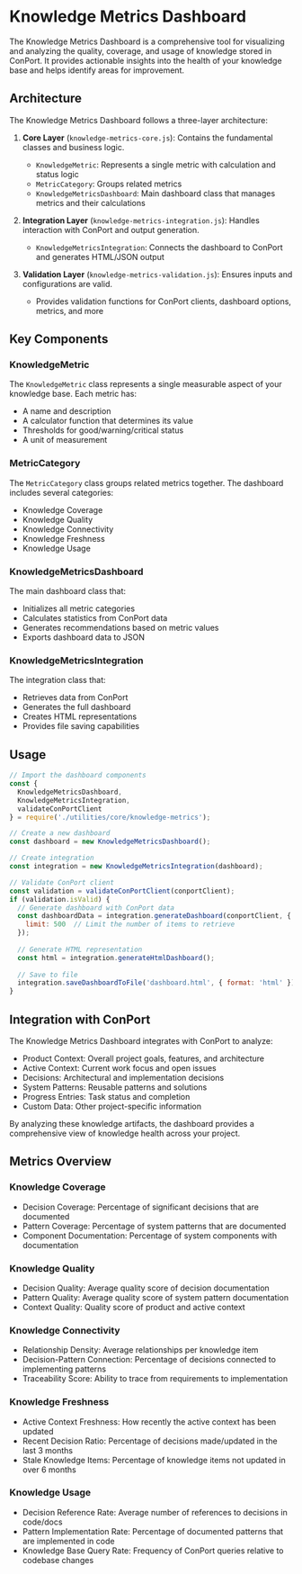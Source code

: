 # Knowledge Metrics Dashboard

The Knowledge Metrics Dashboard is a comprehensive tool for visualizing and analyzing the quality, coverage, and usage of knowledge stored in ConPort. It provides actionable insights into the health of your knowledge base and helps identify areas for improvement.

## Architecture

The Knowledge Metrics Dashboard follows a three-layer architecture:

1. **Core Layer** (`knowledge-metrics-core.js`): Contains the fundamental classes and business logic.
   - `KnowledgeMetric`: Represents a single metric with calculation and status logic
   - `MetricCategory`: Groups related metrics
   - `KnowledgeMetricsDashboard`: Main dashboard class that manages metrics and their calculations

2. **Integration Layer** (`knowledge-metrics-integration.js`): Handles interaction with ConPort and output generation.
   - `KnowledgeMetricsIntegration`: Connects the dashboard to ConPort and generates HTML/JSON output

3. **Validation Layer** (`knowledge-metrics-validation.js`): Ensures inputs and configurations are valid.
   - Provides validation functions for ConPort clients, dashboard options, metrics, and more

## Key Components

### KnowledgeMetric

The `KnowledgeMetric` class represents a single measurable aspect of your knowledge base. Each metric has:
- A name and description
- A calculator function that determines its value
- Thresholds for good/warning/critical status
- A unit of measurement

### MetricCategory

The `MetricCategory` class groups related metrics together. The dashboard includes several categories:
- Knowledge Coverage
- Knowledge Quality
- Knowledge Connectivity
- Knowledge Freshness
- Knowledge Usage

### KnowledgeMetricsDashboard

The main dashboard class that:
- Initializes all metric categories
- Calculates statistics from ConPort data
- Generates recommendations based on metric values
- Exports dashboard data to JSON

### KnowledgeMetricsIntegration

The integration class that:
- Retrieves data from ConPort
- Generates the full dashboard
- Creates HTML representations
- Provides file saving capabilities

## Usage

```javascript
// Import the dashboard components
const { 
  KnowledgeMetricsDashboard, 
  KnowledgeMetricsIntegration,
  validateConPortClient
} = require('./utilities/core/knowledge-metrics');

// Create a new dashboard
const dashboard = new KnowledgeMetricsDashboard();

// Create integration
const integration = new KnowledgeMetricsIntegration(dashboard);

// Validate ConPort client
const validation = validateConPortClient(conportClient);
if (validation.isValid) {
  // Generate dashboard with ConPort data
  const dashboardData = integration.generateDashboard(conportClient, {
    limit: 500  // Limit the number of items to retrieve
  });
  
  // Generate HTML representation
  const html = integration.generateHtmlDashboard();
  
  // Save to file
  integration.saveDashboardToFile('dashboard.html', { format: 'html' });
}
```

## Integration with ConPort

The Knowledge Metrics Dashboard integrates with ConPort to analyze:

- Product Context: Overall project goals, features, and architecture
- Active Context: Current work focus and open issues
- Decisions: Architectural and implementation decisions
- System Patterns: Reusable patterns and solutions
- Progress Entries: Task status and completion
- Custom Data: Other project-specific information

By analyzing these knowledge artifacts, the dashboard provides a comprehensive view of knowledge health across your project.

## Metrics Overview

### Knowledge Coverage
- Decision Coverage: Percentage of significant decisions that are documented
- Pattern Coverage: Percentage of system patterns that are documented
- Component Documentation: Percentage of system components with documentation

### Knowledge Quality
- Decision Quality: Average quality score of decision documentation
- Pattern Quality: Average quality score of system pattern documentation
- Context Quality: Quality score of product and active context

### Knowledge Connectivity
- Relationship Density: Average relationships per knowledge item
- Decision-Pattern Connection: Percentage of decisions connected to implementing patterns
- Traceability Score: Ability to trace from requirements to implementation

### Knowledge Freshness
- Active Context Freshness: How recently the active context has been updated
- Recent Decision Ratio: Percentage of decisions made/updated in the last 3 months
- Stale Knowledge Items: Percentage of knowledge items not updated in over 6 months

### Knowledge Usage
- Decision Reference Rate: Average number of references to decisions in code/docs
- Pattern Implementation Rate: Percentage of documented patterns that are implemented in code
- Knowledge Base Query Rate: Frequency of ConPort queries relative to codebase changes